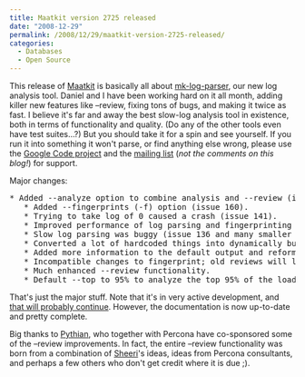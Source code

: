 ```yaml
---
title: Maatkit version 2725 released
date: "2008-12-29"
permalink: /2008/12/29/maatkit-version-2725-released/
categories:
  - Databases
  - Open Source
---
```

This release of [Maatkit][1] is basically all about [mk-log-parser][2], our new log analysis tool. Daniel and I have been working hard on it all month, adding killer new features like &#8211;review, fixing tons of bugs, and making it twice as fast. I believe it's far and away the best slow-log analysis tool in existence, both in terms of functionality and quality. (Do any of the other tools even have test suites&#8230;?) But you should take it for a spin and see yourself. If you run it into something it won't parse, or find anything else wrong, please use the [Google Code project][3] and the [mailing list][4] (*not the comments on this blog!*) for support.

Major changes:

<pre>* Added --analyze option to combine analysis and --review (issue 162).
   * Added --fingerprints (-f) option (issue 160).
   * Trying to take log of 0 caused a crash (issue 141).
   * Improved performance of log parsing and fingerprinting about 2x (issue 137).
   * Slow log parsing was buggy (issue 136 and many smaller issues discovered).
   * Converted a lot of hardcoded things into dynamically built functions.
   * Added more information to the default output and reformatted it.
   * Incompatible changes to fingerprint; old reviews will lose their history.
   * Much enhanced --review functionality.
   * Default --top to 95% to analyze the top 95% of the load (issue 171).
</pre>

That's just the major stuff. Note that it's in very active development, and [that will probably continue][5]. However, the documentation is now up-to-date and pretty complete.

Big thanks to [Pythian][6], who together with Percona have co-sponsored some of the &#8211;review improvements. In fact, the entire &#8211;review functionality was born from a combination of [Sheeri][7]'s ideas, ideas from Percona consultants, and perhaps a few others who don't get credit where it is due ;).

 [1]: http://www.maatkit.org/
 [2]: http://www.maatkit.org/doc/mk-log-parser.html
 [3]: http://code.google.com/p/maatkit/
 [4]: http://groups.google.com/group/maatkit-discuss
 [5]: http://code.google.com/p/maatkit/issues/list?q=tool:mk_log_parser
 [6]: http://www.pythian.com/
 [7]: http://sheeri.com/

